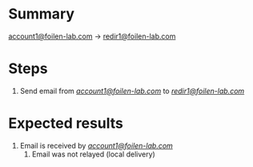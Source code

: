 # Summary

account1@foilen-lab.com -> redir1@foilen-lab.com

# Steps

1. Send email from *account1@foilen-lab.com* to *redir1@foilen-lab.com*

# Expected results

1. Email is received by *account1@foilen-lab.com*
	  1. Email was not relayed (local delivery)
